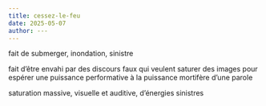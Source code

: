 ```yaml
---
title: cessez-le-feu
date: 2025-05-07
author: ---
---
```


fait de submerger, inondation, sinistre

fait d’être envahi par des discours faux qui veulent saturer des images pour espérer une puissance performative à la puissance mortifère d’une parole

saturation massive, visuelle et auditive, d’énergies sinistres

